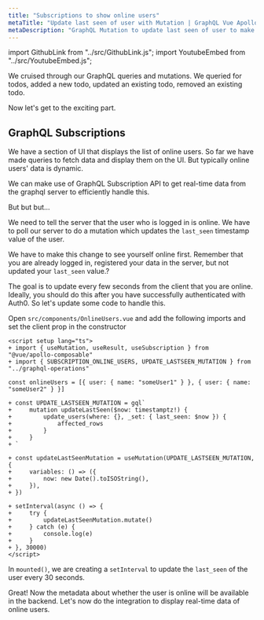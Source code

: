 ```yaml
---
title: "Subscriptions to show online users"
metaTitle: "Update last seen of user with Mutation | GraphQL Vue Apollo Tutorial"
metaDescription: "GraphQL Mutation to update last seen of user to make them available online. Use setInterval to trigger mutation every few seconds "
---
```


import GithubLink from "../src/GithubLink.js";
import YoutubeEmbed from "../src/YoutubeEmbed.js";

<YoutubeEmbed link="https://www.youtube.com/embed/gbyHMbDtF-c" />

We cruised through our GraphQL queries and mutations. We queried for todos, added a new todo, updated an existing todo, removed an existing todo.

Now let's get to the exciting part.

GraphQL Subscriptions
---------------------

We have a section of UI that displays the list of online users. So far we have made queries to fetch data and display them on the UI. But typically online users' data is dynamic.

We can make use of GraphQL Subscription API to get real-time data from the graphql server to efficiently handle this.

But but but...

We need to tell the server that the user who is logged in is online. We have to poll our server to do a mutation which updates the `last_seen` timestamp value of the user.

We have to make this change to see yourself online first. Remember that you are already logged in, registered your data in the server, but not updated your `last_seen` value.?

The goal is to update every few seconds from the client that you are online. Ideally, you should do this after you have successfully authenticated with Auth0. So let's update some code to handle this.

Open `src/components/OnlineUsers.vue` and add the following imports and set the client prop in the constructor

<GithubLink link="https://github.com/hasura/learn-graphql/blob/master/tutorials/frontend/vue3-apollo/app-final/src/components/OnlineUsers.vue" text="src/components/OnlineUsers.vue" />

```vue
<script setup lang="ts">
+ import { useMutation, useResult, useSubscription } from "@vue/apollo-composable"
+ import { SUBSCRIPTION_ONLINE_USERS, UPDATE_LASTSEEN_MUTATION } from "../graphql-operations"

const onlineUsers = [{ user: { name: "someUser1" } }, { user: { name: "someUser2" } }]

+ const UPDATE_LASTSEEN_MUTATION = gql`
+     mutation updateLastSeen($now: timestamptz!) {
+         update_users(where: {}, _set: { last_seen: $now }) {
+             affected_rows
+         }
+     }
+ `

+ const updateLastSeenMutation = useMutation(UPDATE_LASTSEEN_MUTATION, {
+     variables: () => ({
+         now: new Date().toISOString(),
+     }),
+ })

+ setInterval(async () => {
+     try {
+         updateLastSeenMutation.mutate()
+     } catch (e) {
+         console.log(e)
+     }
+ }, 30000)
</script>
```

In `mounted()`, we are creating a `setInterval` to update the `last_seen` of the user every 30 seconds.

Great! Now the metadata about whether the user is online will be available in the backend. Let's now do the integration to display real-time data of online users.
